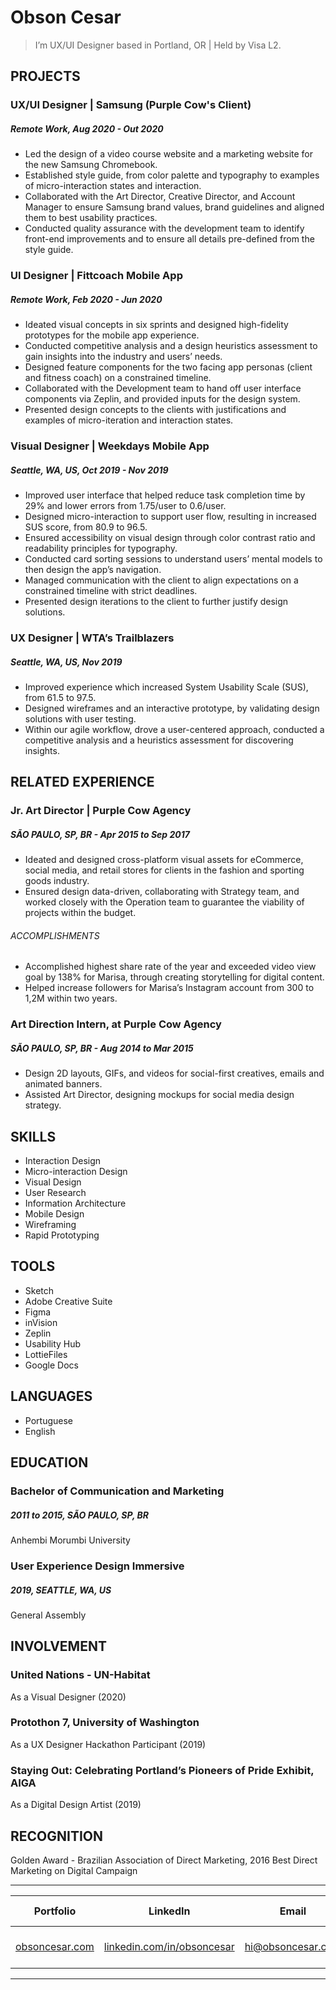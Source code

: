 # Obson Cesar

> I’m UX/UI Designer based in Portland, OR | Held by Visa L2.


## PROJECTS

### UX/UI Designer | Samsung (Purple Cow's Client)
##### Remote Work, Aug 2020 - Out 2020

- Led the design of a video course website and a marketing website for the new Samsung Chromebook.
- Established style guide, from color palette and typography to examples of micro-interaction states and interaction.
- Collaborated with the Art Director, Creative Director, and Account Manager to ensure Samsung brand values, brand guidelines and aligned them to best usability practices. 
- Conducted quality assurance with the development team to identify front-end improvements and to ensure all details pre-defined from the style guide.


### UI Designer  | Fittcoach Mobile App
##### Remote Work, Feb 2020 - Jun 2020
- Ideated visual concepts in six sprints and designed high-fidelity prototypes for the mobile app experience.
- Conducted competitive analysis and a design heuristics assessment to gain insights into the industry and users’ needs.
- Designed feature components for the two facing app personas (client and fitness coach) on a constrained timeline.
- Collaborated with the Development team to hand off user interface components via Zeplin, and provided inputs for the design system.
- Presented design concepts to the clients with justifications and examples of micro-iteration and interaction states.


### Visual Designer | Weekdays Mobile App
##### Seattle, WA, US, Oct 2019 - Nov 2019

- Improved user interface that helped reduce task completion time by 29% and lower errors from 1.75/user to 0.6/user.
- Designed micro-interaction to support user flow, resulting in increased SUS score, from 80.9 to 96.5.
- Ensured accessibility on visual design through color contrast ratio and readability principles for typography.
- Conducted card sorting sessions to understand users’ mental models to then design the app’s navigation.
- Managed communication with the client to align expectations on a constrained timeline with strict deadlines.
- Presented design iterations to the client to further justify design solutions.


### UX Designer | WTA’s Trailblazers
##### Seattle, WA, US, Nov 2019

- Improved experience which increased System Usability Scale (SUS), from 61.5 to 97.5.
- Designed wireframes and an interactive prototype, by validating design solutions with
user testing.
- Within our agile workflow, drove a user-centered approach, conducted a competitive analysis and a heuristics assessment for discovering insights.


## RELATED EXPERIENCE

### Jr. Art Director | Purple Cow Agency
##### SÃO PAULO, SP, BR - Apr 2015 to Sep 2017

- Ideated and designed cross-platform visual assets for eCommerce, social media, and retail stores for clients in the fashion and sporting goods industry.
- Ensured design data-driven, collaborating with Strategy team, and worked closely with the Operation team to guarantee the viability of projects within the budget.

###### ACCOMPLISHMENTS
- Accomplished highest share rate of the year and exceeded video view goal by 138% for Marisa, through creating storytelling for digital content.
- Helped increase followers for Marisa’s Instagram account from 300 to 1,2M within two years.


### Art Direction Intern, at Purple Cow Agency
##### SÃO PAULO, SP, BR - Aug 2014 to Mar 2015

- Design 2D layouts, GIFs, and videos for social-first creatives, emails and animated banners.
- Assisted Art Director, designing mockups for social media design strategy.


## SKILLS
- Interaction Design
- Micro-interaction Design
- Visual Design
- User Research
- Information Architecture
- Mobile Design
- Wireframing
- Rapid Prototyping


## TOOLS
- Sketch
- Adobe Creative Suite
- Figma
- inVision
- Zeplin
- Usability Hub
- LottieFiles
- Google Docs


## LANGUAGES
- Portuguese
- English

## EDUCATION

### Bachelor of Communication and Marketing
##### 2011 to 2015, SÃO PAULO, SP, BR
Anhembi Morumbi University

### User Experience Design Immersive
##### 2019, SEATTLE, WA, US
General Assembly


## INVOLVEMENT

### United Nations - UN-Habitat
As a Visual Designer (2020)

### Protothon 7, University of Washington
As a UX Designer Hackathon Participant (2019)

### Staying Out: Celebrating Portland’s Pioneers of Pride Exhibit, AIGA
As a Digital Design Artist (2019)


## RECOGNITION

Golden Award - Brazilian Association of Direct Marketing, 2016
Best Direct Marketing on Digital Campaign

***

| Portfolio | LinkedIn | Email | Phone Number |
| -- | -- | -- | --|
| [obsoncesar.com](https://obsoncesar.com/) | [linkedin.com/in/obsoncesar](https://www.linkedin.com/in/obsoncesar/) | hi@obsoncesar.com | (971) 270-6121 |

***

